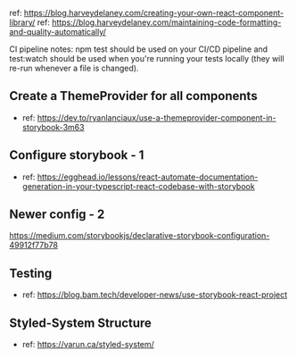 ref: https://blog.harveydelaney.com/creating-your-own-react-component-library/
ref: https://blog.harveydelaney.com/maintaining-code-formatting-and-quality-automatically/

CI pipeline notes:
npm test should be used on your CI/CD pipeline and test:watch should be used when you're running your tests locally (they will re-run whenever a file is changed).

## Create a ThemeProvider for all components

- ref: https://dev.to/ryanlanciaux/use-a-themeprovider-component-in-storybook-3m63

## Configure storybook - 1

- ref: https://egghead.io/lessons/react-automate-documentation-generation-in-your-typescript-react-codebase-with-storybook

## Newer config - 2

https://medium.com/storybookjs/declarative-storybook-configuration-49912f77b78

## Testing

- ref: https://blog.bam.tech/developer-news/use-storybook-react-project

## Styled-System Structure

- ref: https://varun.ca/styled-system/
